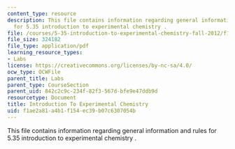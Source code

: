 ```yaml
---
content_type: resource
description: This file contains information regarding general information and rules
  for 5.35 introduction to experimental chemistry .
file: /courses/5-35-introduction-to-experimental-chemistry-fall-2012/f1ae2a81a4b1f154ec39b07c6307054b_MIT5_35F12_GeneralInformat.pdf
file_size: 324182
file_type: application/pdf
learning_resource_types:
- Labs
license: https://creativecommons.org/licenses/by-nc-sa/4.0/
ocw_type: OCWFile
parent_title: Labs
parent_type: CourseSection
parent_uid: 842c2c9c-234f-82f3-567d-bfe9e47ddb9d
resourcetype: Document
title: Introduction To Experimental Chemistry
uid: f1ae2a81-a4b1-f154-ec39-b07c6307054b
---
```

This file contains information regarding general information and rules for 5.35 introduction to experimental chemistry .